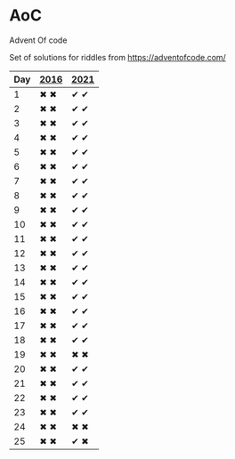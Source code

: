 # AoC
Advent Of code

Set of solutions for riddles from https://adventofcode.com/

| Day | [2016](http://adventofcode.com/2016) | [2021](http://adventofcode.com/2021) |
|-----|--------------------------------------|--------------------------------------|
| 1   | ✖ ✖ | ✔ ✔ |
| 2   | ✖ ✖ | ✔ ✔ |
| 3   | ✖ ✖ | ✔ ✔ |
| 4   | ✖ ✖ | ✔ ✔ |
| 5   | ✖ ✖ | ✔ ✔ |
| 6   | ✖ ✖ | ✔ ✔ |
| 7   | ✖ ✖ | ✔ ✔ |
| 8   | ✖ ✖ | ✔ ✔ |
| 9   | ✖ ✖ | ✔ ✔ |
| 10  | ✖ ✖ | ✔ ✔ |
| 11  | ✖ ✖ | ✔ ✔ |
| 12  | ✖ ✖ | ✔ ✔ |
| 13  | ✖ ✖ | ✔ ✔ |
| 14  | ✖ ✖ | ✔ ✔ |
| 15  | ✖ ✖ | ✔ ✔ |
| 16  | ✖ ✖ | ✔ ✔ |
| 17  | ✖ ✖ | ✔ ✔ |
| 18  | ✖ ✖ | ✔ ✔ |
| 19  | ✖ ✖ | ✖ ✖ |
| 20  | ✖ ✖ | ✔ ✔ |
| 21  | ✖ ✖ | ✔ ✔ |
| 22  | ✖ ✖ | ✔ ✔ |
| 23  | ✖ ✖ | ✔ ✔ |
| 24  | ✖ ✖ | ✖ ✖ |
| 25  | ✖ ✖ | ✔ ✖ |    
